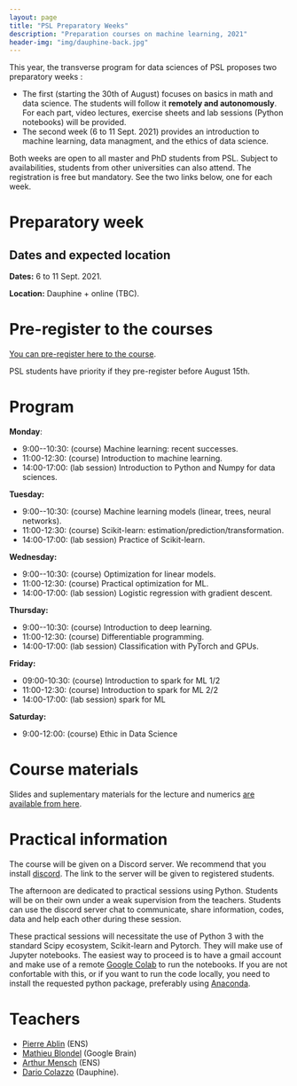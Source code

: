 ```yaml
---
layout: page
title: "PSL Preparatory Weeks"
description: "Preparation courses on machine learning, 2021"
header-img: "img/dauphine-back.jpg"
---
```


This year, the transverse program for data sciences of PSL proposes two preparatory weeks :
- The first  (starting the 30th of August)  focuses on basics in math and data science. The students will follow it **remotely and autonomously**. For each part, video lectures, exercise sheets and lab
sessions (Python notebooks) will be provided.
- The second week (6 to  11 Sept. 2021) provides   an introduction to machine learning, data managment, and the  ethics of data science.   

Both weeks are open to all master and PhD students from PSL. Subject
to availabilities, students from other universities can also
attend. The registration is free but mandatory.  See the two links
below, one for each week.

# Preparatory week

## Dates and expected location 


__Dates:__ 6 to  11 Sept. 2021.

__Location:__ Dauphine + online (TBC).

Pre-register to the courses
============================

[You can pre-register here to the course](https://docs.google.com/forms/d/e/1FAIpQLScDGyUNueBISzGyusVZwXmM46HNNmAxsyUGSN2LJhr5xXaWxw/viewform?usp=sf_link).

PSL students have priority if they pre-register before August 15th.

Program
============================

**Monday**:
* 9:00--10:30: (course) Machine learning: recent successes.
* 11:00-12:30: (course) Introduction to machine learning.
* 14:00-17:00: (lab session) Introduction to Python and Numpy for data sciences.

**Tuesday:**
* 9:00--10:30: (course) Machine learning models (linear, trees, neural networks).
* 11:00-12:30: (course) Scikit-learn: estimation/prediction/transformation.
* 14:00-17:00: (lab session) Practice of Scikit-learn.

**Wednesday:**
* 9:00--10:30: (course) Optimization for linear models.
* 11:00-12:30: (course) Practical optimization for ML.
* 14:00-17:00: (lab session) Logistic regression with gradient descent.

**Thursday:**
* 9:00--10:30: (course)  Introduction to deep learning.
* 11:00-12:30: (course) Differentiable programming.
* 14:00-17:00: (lab session) Classification with PyTorch and GPUs.

**Friday:**   
* 09:00-10:30: (course) Introduction to spark for ML 1/2 
* 11:00-12:30: (course) Introduction to spark for ML 2/2
* 14:00-17:00: (lab session) spark for ML 


**Saturday:**
* 9:00-12:00: (course) Ethic in Data Science

Course materials
============================

Slides and suplementary materials for the lecture and numerics [are available from here](https://github.com/data-psl/lectures2020).

Practical information
============================

The course will be given on a Discord server. We recommend that you install [discord](https://discord.com/). The link to the server will be given to registered students.

The afternoon are dedicated to practical sessions using Python. Students will be on their own under a weak supervision from the teachers. Students can use the discord server chat to communicate, share information, codes, data and help each other during these session.

These practical sessions will necessitate the use of Python 3 with the standard Scipy ecosystem, Scikit-learn and Pytorch. They will make use of Jupyter notebooks. The easiest way to proceed is to have a gmail account and make use of a remote [Google Colab](https://colab.research.google.com/) to run the notebooks. If you are not confortable with this, or if you want to run the code locally, you need to install the requested python package, preferably using [Anaconda](https://www.anaconda.com/).

Teachers
============================

- [Pierre Ablin](https://pierreablin.com/) (ENS)
- [Mathieu Blondel](http://mblondel.org/) (Google Brain)
- [Arthur Mensch](https://www.amensch.fr/) (ENS)
- [Dario Colazzo](https://www.lamsade.dauphine.fr/~colazzo/) (Dauphine).
